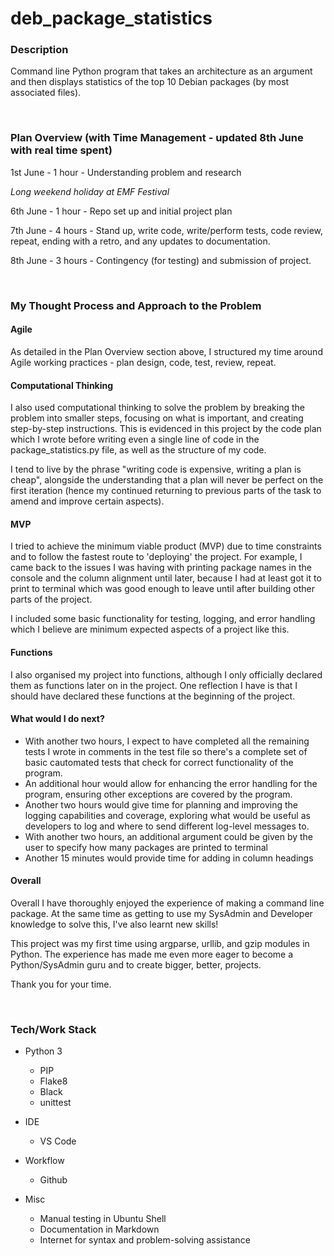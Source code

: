 # deb_package_statistics

### Description
Command line Python program that takes an architecture as an argument and then displays statistics of the top 10 Debian packages (by most associated files).

<br>

### Plan Overview (with Time Management - updated 8th June with real time spent)
1st June - 1 hour - Understanding problem and research

*Long weekend holiday at EMF Festival*

6th June - 1 hour - Repo set up and initial project plan

7th June - 4 hours - Stand up, write code, write/perform tests, code review, repeat, ending with a retro, and any updates to documentation.

8th June - 3 hours - Contingency (for testing) and submission of project.

<br>

### My Thought Process and Approach to the Problem
#### **Agile**
As detailed in the Plan Overview section above, I structured my time around Agile working practices - plan design, code, test, review, repeat. 

#### **Computational Thinking**
I also used computational thinking to solve the problem by breaking the problem into smaller steps, focusing on what is important, and creating step-by-step instructions. This is evidenced in this project by the code plan which I wrote before writing even a single line of code in the package_statistics.py file, as well as the structure of my code. 

I tend to live by the phrase "writing code is expensive, writing a plan is cheap", alongside the understanding that a plan will never be perfect on the first iteration (hence my continued returning to previous parts of the task to amend and improve certain aspects).

#### **MVP**
I tried to achieve the minimum viable product (MVP) due to time constraints and to follow the fastest route to 'deploying' the project. For example, I came back to the issues I was having with printing package names in the console and the column alignment until later, because I had at least got it to print to terminal which was good enough to leave until after building other parts of the project.

I included some basic functionality for testing, logging, and error handling which I believe are minimum expected aspects of a project like this.

#### **Functions**
I also organised my project into functions, although I only officially declared them as functions later on in the project. One reflection I have is that I should have declared these functions at the beginning of the project.

#### **What would I do next?**
- With another two hours, I expect to have completed all the remaining tests I wrote in comments in the test file so there's a complete set of basic cautomated tests that check for correct functionality of the program.
- An additional hour would allow for enhancing the error handling for the program, ensuring other exceptions are covered by the program.
- Another two hours would give time for planning and improving the logging capabilities and coverage, exploring what would be useful as developers to log and where to send different log-level messages to.
- With another two hours, an additional argument could be given by the user to specify how many packages are printed to terminal
- Another 15 minutes would provide time for adding in column headings

#### **Overall**
Overall I have thoroughly enjoyed the experience of making a command line package. At the same time as getting to use my SysAdmin and Developer knowledge to solve this, I've also learnt new skills! 

This project was my first time using argparse, urllib, and gzip modules in Python. The experience has made me even more eager to become a Python/SysAdmin guru and to create bigger, better, projects.

Thank you for your time.

<br>

### Tech/Work Stack

- Python 3
    - PIP
    - Flake8
    - Black
    - unittest

- IDE
    - VS Code

- Workflow
    - Github

- Misc
    - Manual testing in Ubuntu Shell
    - Documentation in Markdown
    - Internet for syntax and problem-solving assistance
